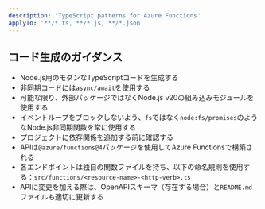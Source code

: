 ```yaml
---
description: 'TypeScript patterns for Azure Functions'
applyTo: '**/*.ts, **/*.js, **/*.json'
---
```


## コード生成のガイダンス
- Node.js用のモダンなTypeScriptコードを生成する
- 非同期コードには`async/await`を使用する
- 可能な限り、外部パッケージではなくNode.js v20の組み込みモジュールを使用する
- イベントループをブロックしないよう、`fs`ではなく`node:fs/promises`のようなNode.js非同期関数を常に使用する
- プロジェクトに依存関係を追加する前に確認する
- APIは`@azure/functions@4`パッケージを使用してAzure Functionsで構築される
- 各エンドポイントは独自の関数ファイルを持ち、以下の命名規則を使用する：`src/functions/<resource-name>-<http-verb>.ts`
- APIに変更を加える際は、OpenAPIスキーマ（存在する場合）と`README.md`ファイルも適切に更新する